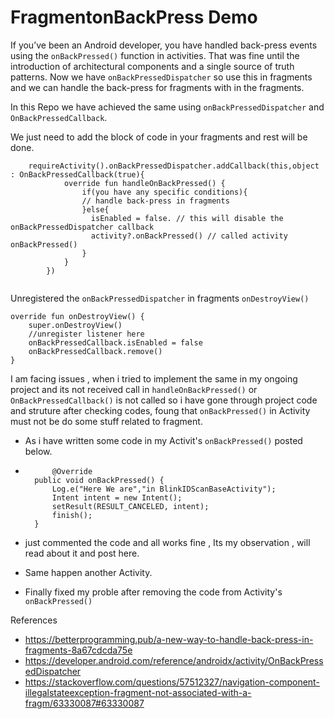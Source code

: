 # FragmentonBackPress Demo

If you’ve been an Android developer, you have handled back-press events using the ```onBackPressed()``` function in activities.
That was fine until the introduction of architectural components and a single source of truth patterns. Now we have ```onBackPressedDispatcher``` so use this in fragments and we can handle
the back-press for fragments with in the fragments.

In this Repo we have achieved the same using ```onBackPressedDispatcher``` and ```OnBackPressedCallback```. 

We just need to add the block of code in your fragments and rest will be done. 

``` 
    requireActivity().onBackPressedDispatcher.addCallback(this,object : OnBackPressedCallback(true){
            override fun handleOnBackPressed() {
                if(you have any specific conditions){
                // handle back-press in fragments
                }else{
                  isEnabled = false. // this will disable the onBackPressedDispatcher callback
                  activity?.onBackPressed() // called activity onBackPressed()
                }
            }
        })
        
```        

Unregistered the ```onBackPressedDispatcher``` in fragments ```onDestroyView()```

```
override fun onDestroyView() {
    super.onDestroyView()
    //unregister listener here
    onBackPressedCallback.isEnabled = false
    onBackPressedCallback.remove()
}
```

I am facing issues , when i tried to implement the same in my ongoing project and its not received call in ```handleOnBackPressed()``` or ```OnBackPressedCallback()``` is not called so i have gone through project code and struture after checking codes, foung that ```onBackPressed()``` in Activity must not be do some stuff related to fragment.

- As i have written some code in my Activit's ```onBackPressed()``` posted below. 
- ``` 
        @Override
    public void onBackPressed() {
        Log.e("Here We are","in BlinkIDScanBaseActivity");
        Intent intent = new Intent();
        setResult(RESULT_CANCELED, intent);
        finish();
    }
    ```
- just commented the code and all works fine , Its my observation , will read about it and post here.    

- Same happen another Activity. 

- Finally fixed my proble after removing the code from Activity's ```onBackPressed()``` 
    
    

References 

- https://betterprogramming.pub/a-new-way-to-handle-back-press-in-fragments-8a67cdcda75e
- https://developer.android.com/reference/androidx/activity/OnBackPressedDispatcher
- https://stackoverflow.com/questions/57512327/navigation-component-illegalstateexception-fragment-not-associated-with-a-fragm/63330087#63330087
